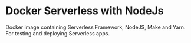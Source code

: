 # Docker Serverless with NodeJs

Docker image containing Serverless Framework, NodeJS, Make and Yarn.
For testing and deploying Serverless apps.